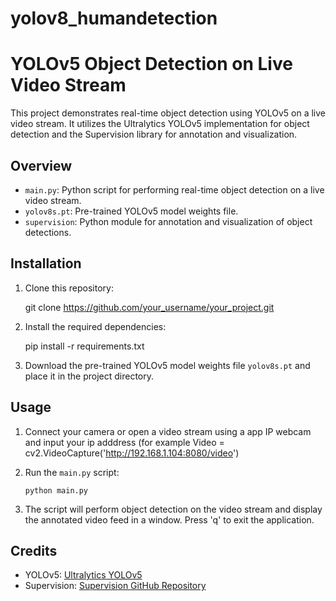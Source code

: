 # yolov8_humandetection
# YOLOv5 Object Detection on Live Video Stream

This project demonstrates real-time object detection using YOLOv5 on a live video stream. It utilizes the Ultralytics YOLOv5 implementation for object detection and the Supervision library for annotation and visualization.

## Overview

- `main.py`: Python script for performing real-time object detection on a live video stream.
- `yolov8s.pt`: Pre-trained YOLOv5 model weights file.
- `supervision`: Python module for annotation and visualization of object detections.

## Installation

1. Clone this repository:


    git clone https://github.com/your_username/your_project.git
  

2. Install the required dependencies:

    pip install -r requirements.txt
  

3. Download the pre-trained YOLOv5 model weights file `yolov8s.pt` and place it in the project directory.

## Usage

1. Connect your camera or open a video stream using a app IP webcam and input your ip adddress (for example Video = cv2.VideoCapture('http://192.168.1.104:8080/video')

2. Run the `main.py` script:

    ```
    python main.py
    ```

3. The script will perform object detection on the video stream and display the annotated video feed in a window. Press 'q' to exit the application.

## Credits

- YOLOv5: [Ultralytics YOLOv5](https://github.com/ultralytics/yolov5)
- Supervision: [Supervision GitHub Repository](https://github.com/sebastian-sz/Supervision)



